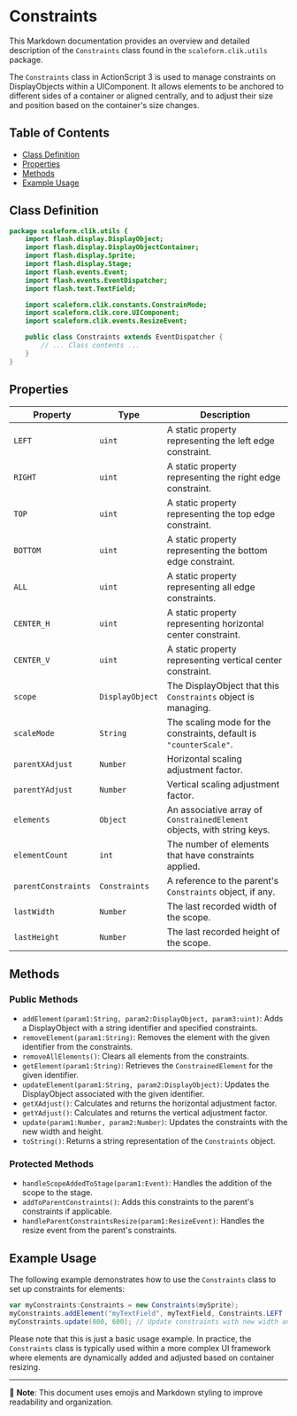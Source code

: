 # Constraints
This Markdown documentation provides an overview and detailed description of the `Constraints` class found in the `scaleform.clik.utils` package.

The `Constraints` class in ActionScript 3 is used to manage constraints on DisplayObjects within a UIComponent.
It allows elements to be anchored to different sides of a container or aligned centrally, and to adjust their size and position based on the container's size changes.

## Table of Contents

- [Class Definition](#class-definition)
- [Properties](#properties)
- [Methods](#methods)
- [Example Usage](#example-usage)

## Class Definition

```actionscript
package scaleform.clik.utils {
    import flash.display.DisplayObject;
    import flash.display.DisplayObjectContainer;
    import flash.display.Sprite;
    import flash.display.Stage;
    import flash.events.Event;
    import flash.events.EventDispatcher;
    import flash.text.TextField;

    import scaleform.clik.constants.ConstrainMode;
    import scaleform.clik.core.UIComponent;
    import scaleform.clik.events.ResizeEvent;

    public class Constraints extends EventDispatcher {
        // ... Class contents ...
    }
}
```

## Properties

| Property | Type | Description |
|----------|------|-------------|
| `LEFT` | `uint` | A static property representing the left edge constraint. |
| `RIGHT` | `uint` | A static property representing the right edge constraint. |
| `TOP` | `uint` | A static property representing the top edge constraint. |
| `BOTTOM` | `uint` | A static property representing the bottom edge constraint. |
| `ALL` | `uint` | A static property representing all edge constraints. |
| `CENTER_H` | `uint` | A static property representing horizontal center constraint. |
| `CENTER_V` | `uint` | A static property representing vertical center constraint. |
| `scope` | `DisplayObject` | The DisplayObject that this `Constraints` object is managing. |
| `scaleMode` | `String` | The scaling mode for the constraints, default is `"counterScale"`. |
| `parentXAdjust` | `Number` | Horizontal scaling adjustment factor. |
| `parentYAdjust` | `Number` | Vertical scaling adjustment factor. |
| `elements` | `Object` | An associative array of `ConstrainedElement` objects, with string keys. |
| `elementCount` | `int` | The number of elements that have constraints applied. |
| `parentConstraints` | `Constraints` | A reference to the parent's `Constraints` object, if any. |
| `lastWidth` | `Number` | The last recorded width of the scope. |
| `lastHeight` | `Number` | The last recorded height of the scope. |

## Methods

### Public Methods

- `addElement(param1:String, param2:DisplayObject, param3:uint)`: Adds a DisplayObject with a string identifier and specified constraints.
- `removeElement(param1:String)`: Removes the element with the given identifier from the constraints.
- `removeAllElements()`: Clears all elements from the constraints.
- `getElement(param1:String)`: Retrieves the `ConstrainedElement` for the given identifier.
- `updateElement(param1:String, param2:DisplayObject)`: Updates the DisplayObject associated with the given identifier.
- `getXAdjust()`: Calculates and returns the horizontal adjustment factor.
- `getYAdjust()`: Calculates and returns the vertical adjustment factor.
- `update(param1:Number, param2:Number)`: Updates the constraints with the new width and height.
- `toString()`: Returns a string representation of the `Constraints` object.

### Protected Methods

- `handleScopeAddedToStage(param1:Event)`: Handles the addition of the scope to the stage.
- `addToParentConstraints()`: Adds this constraints to the parent's constraints if applicable.
- `handleParentConstraintsResize(param1:ResizeEvent)`: Handles the resize event from the parent's constraints.

## Example Usage

The following example demonstrates how to use the `Constraints` class to set up constraints for elements:

```actionscript
var myConstraints:Constraints = new Constraints(mySprite);
myConstraints.addElement("myTextField", myTextField, Constraints.LEFT | Constraints.TOP);
myConstraints.update(800, 600); // Update constraints with new width and height
```

Please note that this is just a basic usage example. In practice, the `Constraints` class is typically used within a more complex UI framework where elements are dynamically added and adjusted based on container resizing.

---
📝 **Note**: This document uses emojis and Markdown styling to improve readability and organization.
